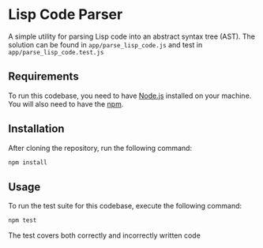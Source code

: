 # Lisp Code Parser

A simple utility for parsing Lisp code into an abstract syntax tree (AST). The solution can be found in `app/parse_lisp_code.js` and test in `app/parse_lisp_code.test.js`

## Requirements

To run this codebase, you need to have [Node.js](https://nodejs.org/) installed on your machine. You will also need to have the [npm](https://www.npmjs.com/).

## Installation

After cloning the repository, run the following command:

```bash
npm install
```

## Usage

To run the test suite for this codebase, execute the following command:

```bash
npm test
```

The test covers both correctly and incorrectly written code

